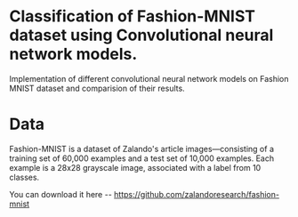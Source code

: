 #  Classification of Fashion-MNIST dataset using Convolutional neural network models. 

Implementation of different convolutional neural network models on Fashion MNIST dataset and comparision of their results.

# Data
Fashion-MNIST is a dataset of Zalando's article images—consisting of a training set of 60,000 examples and a test set of 10,000 examples. Each example is a 28x28 grayscale image, associated with a label from 10 classes.

You can download it here -- https://github.com/zalandoresearch/fashion-mnist
